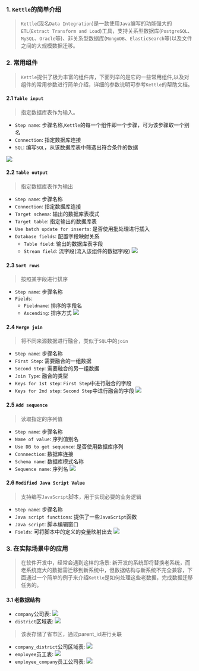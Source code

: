 ### 1. `Kettle`的简单介绍
> `Kettle`(现名`Data Integration`)是一款使用`Java`编写的功能强大的`ETL`(`Extract Transform and Load`)工具，支持关系型数据库(`PostgreSQL`、`MySQL`、`Oracle`等)、非关系型数据库(`MongoDB`、`ElasticSearch`等)以及文件之间的大规模数据迁移。


### 2. 常用组件
> `Kettle`提供了极为丰富的组件库，下面列举的是它的一些常用组件,以及对组件的常用参数进行简单介绍，详细的参数说明可参考`Kettle`的帮助文档。

#### 2.1 `Table input`
> 指定数据库表作为输入。

- `Step name`: 步骤名称,`Kettle`的每一个组件即一个步骤，可为该步骤取一个别名
- `Connection`: 指定数据库连接
- `SQL`: 编写`SQL`，从该数据库表中筛选出符合条件的数据

![](https://code.aliyun.com/lijian001/blog/raw/master/kettle/%E5%B1%8F%E5%B9%95%E5%BF%AB%E7%85%A7%202018-02-24%2008.47.47.png)

#### 2.2 `Table output`
> 指定数据库表作为输出

- `Step name`: 步骤名称
- `Connection`: 指定数据库连接
- `Target schema`: 输出的数据库表模式
- `Target table`: 指定输出的数据库表
- `Use batch update for inserts`: 是否使用批处理进行插入
- `Database fields`: 配置字段映射关系
    - `Table field`: 输出的数据库表字段
    - `Stream field`: 流字段(流入该组件的数据字段)
![](https://code.aliyun.com/lijian001/blog/raw/master/kettle/%E5%B1%8F%E5%B9%95%E5%BF%AB%E7%85%A7%202018-02-24%2009.28.49.png)

#### 2.3 `Sort rows`
> 按照某字段进行排序

- `Step name`: 步骤名称
- `Fields`:
    - `Fieldname`: 排序的字段名
    - `Ascending`: 排序方式
![](https://code.aliyun.com/lijian001/blog/raw/master/kettle/%E5%B1%8F%E5%B9%95%E5%BF%AB%E7%85%A7%202018-02-24%2016.35.58.png)

#### 2.4 `Merge join`
> 将不同来源数据进行融合，类似于`SQL`中的`join`

- `Step name`: 步骤名称
- `First Step`: 需要融合的一组数据
- `Second Step`: 需要融合的另一组数据
- `Join Type`: 融合的类型
- `Keys for 1st step`: `First Step`中进行融合的字段
- `Keys for 2nd step`: `Second Step`中进行融合的字段
![](https://code.aliyun.com/lijian001/blog/raw/master/kettle/%E5%B1%8F%E5%B9%95%E5%BF%AB%E7%85%A7%202018-02-24%2016.36.21.png)

#### 2.5 `Add sequence`
> 读取指定的序列值

- `Step name`: 步骤名称
- `Name of value`: 序列值别名
- `Use DB to get sequence`: 是否使用数据库序列
- `Connnection`: 数据库连接
- `Schema name`: 数据库模式名称
- `Sequence name`: 序列名
![](https://code.aliyun.com/lijian001/blog/raw/master/kettle/%E5%B1%8F%E5%B9%95%E5%BF%AB%E7%85%A7%202018-02-24%2016.37.13.png)

#### 2.6 `Modified Java Script Value`
> 支持编写`JavaScript`脚本，用于实现必要的业务逻辑

- `Step name`: 步骤名称
- `Java script functions`: 提供了一些`JavaScript`函数
- `Java script`: 脚本编辑窗口
- `Fields`: 可将脚本中的定义的变量映射出去
![](https://code.aliyun.com/lijian001/blog/raw/master/kettle/%E5%B1%8F%E5%B9%95%E5%BF%AB%E7%85%A7%202018-02-24%2016.37.41.png)

### 3. 在实际场景中的应用
> 在软件开发中，经常会遇到这样的场景: 新开发的系统即将替换老系统，而老系统庞大的数据需迁移到新系统中，但数据结构与新系统不完全兼容，下面通过一个简单的例子来介绍`Kettle`是如何处理这些老数据，完成数据迁移任务的。
#### 3.1 老数据结构
- `company`公司表: 
![](https://code.aliyun.com/lijian001/blog/raw/master/kettle/%E5%B1%8F%E5%B9%95%E5%BF%AB%E7%85%A7%202018-02-24%2010.38.14.png)
- `district`区域表:
![](https://code.aliyun.com/lijian001/blog/raw/master/kettle/%E5%B1%8F%E5%B9%95%E5%BF%AB%E7%85%A7%202018-02-24%2010.39.23.png)
> 该表存储了省市区，通过parent_id进行关联

- `company_district`公司区域表:
![](https://code.aliyun.com/lijian001/blog/raw/master/kettle/%E5%B1%8F%E5%B9%95%E5%BF%AB%E7%85%A7%202018-02-24%2010.39.38.png)
- `employee`员工表:
![](https://code.aliyun.com/lijian001/blog/raw/master/kettle/%E5%B1%8F%E5%B9%95%E5%BF%AB%E7%85%A7%202018-02-24%2010.39.51.png)
- `employee_company`员工公司表:
![](https://code.aliyun.com/lijian001/blog/raw/master/kettle/%E5%B1%8F%E5%B9%95%E5%BF%AB%E7%85%A7%202018-02-24%2010.40.03.png)
